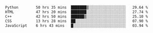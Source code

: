 <!--START_SECTION:waka-->

```txt
Python        50 hrs 35 mins  ███████▒░░░░░░░░░░░░░░░░░   29.64 %
HTML          47 hrs 20 mins  ███████░░░░░░░░░░░░░░░░░░   27.74 %
C++           42 hrs 50 mins  ██████▒░░░░░░░░░░░░░░░░░░   25.10 %
CSS           13 hrs 28 mins  ██░░░░░░░░░░░░░░░░░░░░░░░   07.90 %
JavaScript    6 hrs 43 mins   █░░░░░░░░░░░░░░░░░░░░░░░░   03.94 %
```

<!--END_SECTION:waka-->
